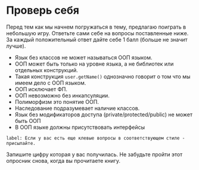 # Проверь себя

Перед тем как мы начнем погружаться в тему, предлагаю поиграть в небольшую игру. Ответьте сами себе на вопросы поставленные ниже. За каждый положительный ответ дайте себе 1 балл (больше не значит лучше).

* Язык без классов не может называться ООП языком.
* ООП может быть только на уровне языка, а не библиотек или отдельных конструкций.
* Такая конструкция `user.getName()` однозначно говорит о том что мы имеем дело с ООП языком.
* ООП исключает ФП.
* ООП невозможно без инкапсуляции.
* Полиморфизм это понятие ООП.
* Наследование подразумевает наличие классов.
* Язык без модификаторов доступа (private/protected/public) не может быть ООП
* В ООП языке должны присутствовать интерфейсы

```
label: Если у вас есть еще клевые вопросы в соответствующем стиле - присылайте.
```

Запишите цифру которая у вас получилась. Не забудьте пройти этот опросник снова, когда вы прочитаете книгу.